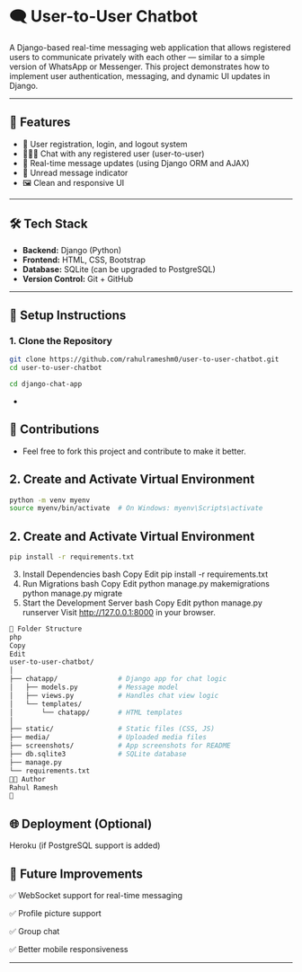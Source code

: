 # 🗨️ User-to-User Chatbot

A Django-based real-time messaging web application that allows registered users to communicate privately with each other — similar to a simple version of WhatsApp or Messenger. This project demonstrates how to implement user authentication, messaging, and dynamic UI updates in Django.

---

## 🚀 Features

- 🔐 User registration, login, and logout system
- 🧑‍🤝‍🧑 Chat with any registered user (user-to-user)
- 📩 Real-time message updates (using Django ORM and AJAX)
- 🔔 Unread message indicator
- 🖼️ Clean and responsive UI

---

## 🛠️ Tech Stack

- **Backend:** Django (Python)
- **Frontend:** HTML, CSS, Bootstrap
- **Database:** SQLite (can be upgraded to PostgreSQL)
- **Version Control:** Git + GitHub

---

## 🔧 Setup Instructions

### 1. Clone the Repository

```bash
git clone https://github.com/rahulrameshm0/user-to-user-chatbot.git
cd user-to-user-chatbot

cd django-chat-app
```
-
## 🤝 Contributions
- Feel free to fork this project and contribute to make it better.

## 2. Create and Activate Virtual Environment

```bash
python -m venv myenv
source myenv/bin/activate  # On Windows: myenv\Scripts\activate
```
## 2. Create and Activate Virtual Environment

```bash
pip install -r requirements.txt
```
3. Install Dependencies
bash
Copy
Edit
pip install -r requirements.txt
4. Run Migrations
bash
Copy
Edit
python manage.py makemigrations
python manage.py migrate
5. Start the Development Server
bash
Copy
Edit
python manage.py runserver
Visit http://127.0.0.1:8000 in your browser.


```bash
📁 Folder Structure
php
Copy
Edit
user-to-user-chatbot/
│
├── chatapp/               # Django app for chat logic
│   ├── models.py          # Message model
│   ├── views.py           # Handles chat view logic
│   └── templates/
│       └── chatapp/       # HTML templates
│
├── static/                # Static files (CSS, JS)
├── media/                 # Uploaded media files
├── screenshots/           # App screenshots for README
├── db.sqlite3             # SQLite database
├── manage.py
└── requirements.txt
👨‍💻 Author
Rahul Ramesh
🔗 

```


## 🌐 Deployment (Optional)

Heroku (if PostgreSQL support is added)

## 📌 Future Improvements
✅ WebSocket support for real-time messaging

✅ Profile picture support

✅ Group chat

✅ Better mobile responsiveness

---

